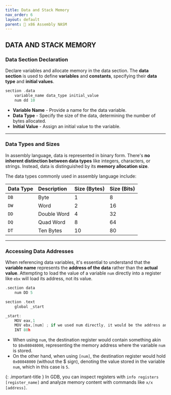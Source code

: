 ```yaml
---
title: Data and Stack Memory
nav_order: 6
layout: default
parent: 🔲 x86 Assembly NASM
---
```


## **DATA AND STACK MEMORY**

### **Data Section Declaration**
Declare variables and allocate memory in the data section. The **data section** is used to define **variables** and **constants**, specifying their **data type** and **initial values**.

```c
section .data
    variable_name data_type initial_value
    num dd 10
```

- **Variable Name** - Provide a name for the data variable.
- **Data Type** - Specify the size of the data, determining the number of bytes allocated.
- **Initial Value** - Assign an initial value to the variable.

----

### **Data Types and Sizes**

In assembly language, data is represented in binary form. There's **no inherent distinction between data types** like integers, characters, or strings. Instead, data is distinguished by its **memory allocation size**.

The data types commonly used in assembly language include:

| Data Type   | Description | Size (Bytes) | Size (Bits) |
| :---------- | :---------- | :----------- | :---------- |
| `DB`        | Byte        | 1            | 8           |
| `DW`        | Word        | 2            | 16          |
| `DD`        | Double Word | 4            | 32          |
| `DQ`        | Quad Word   | 8            | 64          |
| `DT`        | Ten Bytes   | 10           | 80          |

----

### **Accessing Data Addresses**

When referencing data variables, it's essential to understand that the **variable name** represents the **address of the data** rather than the **actual value**. Attempting to load the value of a variable `num` directly into a register like `ebx` will load its address, not its value.

```c
.section data
    num DD 5

section .text
    global _start

_start:
    MOV eax,1
    MOV ebx,[num] ; if we used num directly, it would be the address and not the value
    INT 80h
```

- When using `num`, the destination register would contain something akin to `$0x08048000`, representing the memory address where the variable `num` is stored.
- On the other hand, when using `[num]`, the destination register would hold `0x08048000` (without the $ sign), denoting the value stored in the variable `num`, which in this case is `5`.

{: .important-title }
In GDB, you can inspect registers with `info registers [register_name]` and analyze memory content with commands like `x/x [address]`.
